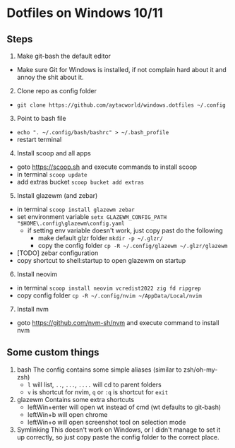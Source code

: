 # Dotfiles on Windows 10/11

## Steps

1. Make git-bash the default editor
  - Make sure Git for Windows is installed, if not complain hard about it and
    annoy the shit about it.
2. Clone repo as config folder 
  - `git clone https://github.com/aytacworld/windows.dotfiles ~/.config`
3. Point to bash file
  - `echo ". ~/.config/bash/bashrc" > ~/.bash_profile`
  - restart terminal
4. Install scoop and all apps
  - goto https://scoop.sh and execute commands to install scoop
  - in terminal `scoop update`
  - add extras bucket `scoop bucket add extras`
5. Install glazewm (and zebar)
  - in terminal `scoop install glazewm zebar`
  - set environment variable `setx GLAZEWM_CONFIG_PATH "$HOME\.config\glazewm\config.yaml`
    - if setting env variable doesn't work, just copy past do the following
      - make default glzr folder `mkdir -p ~/.glzr/`
      - copy the config folder `cp -R ~/.config/glazewm ~/.glzr/glazewm`
  - [TODO] zebar configuration
  - copy shortcut to shell:startup to open glazewm on startup
6. Install neovim
  - in terminal `scoop install neovim vcredist2022 zig fd ripgrep`
  - copy config folder `cp -R ~/.config/nvim ~/AppData/Local/nvim`
7. Install nvm
  - goto https://github.com/nvm-sh/nvm and execute command to install nvm

## Some custom things

1. bash
  The config contains some simple aliases (similar to zsh/oh-my-zsh)
    - `l` will list, `..`, `...`, `....` will cd to parent folders 
    - `v` is shortcut for nvim, `q` or `:q` is shortcut for `exit`
2. glazewm
  Contains some extra shortcuts
    - leftWin+enter will open wt instead of cmd (wt defaults to git-bash)
    - leftWin+b will open chrome
    - leftWin+o will open screenshot tool on selection mode
3. Symlinking
  This doesn't work on Windows, or I didn't manage to set it up correctly,
  so just copy paste the config folder to the correct place.
